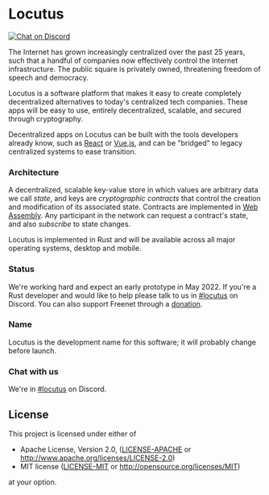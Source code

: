 # Locutus 

[![Chat on Discord](https://img.shields.io/discord/917499817758978089?label=chat&logo=discord)](https://discord.gg/Q2FWzCqKQD)

The Internet has grown increasingly centralized over the past 25 years, such that a handful of companies now effectively control the Internet infrastructure. The public square is privately owned, threatening freedom of speech and democracy.

Locutus is a software platform that makes it easy to create completely decentralized alternatives to today's centralized tech companies. These apps will be easy to use, entirely decentralized, scalable, and secured through cryptography.

Decentralized apps on Locutus can be built with the tools developers already know, such as [React](https://reactjs.org/) or [Vue.js](https://vuejs.org/), and can be "bridged" to legacy centralized systems to ease transition.

### Architecture

A decentralized, scalable key-value store in which values are arbitrary data we call *state*, and keys are *cryptographic contracts* that control 
the creation and modification of its associated state. Contracts are implemented in [Web Assembly](https://webassembly.org/). Any participant in the network can request a contract's state, and also *subscribe* to state changes.

Locutus is implemented in Rust and will be available across all major operating systems, desktop and mobile.

### Status

We're working hard and expect an early prototype in May 2022. If you're a Rust developer and would like to help please talk to us in [#locutus](https://discord.gg/2kZuKNxYXv) on Discord. You can also support Freenet through a [donation](https://freenetproject.org/pages/donate.html).

### Name

Locutus is the development name for this software; it will probably change before launch.

### Chat with us

We're in [#locutus](https://discord.gg/2kZuKNxYXv) on Discord.

## License

This project is licensed under either of

- Apache License, Version 2.0, ([LICENSE-APACHE](LICENSE-APACHE) or
  http://www.apache.org/licenses/LICENSE-2.0)
- MIT license ([LICENSE-MIT](LICENSE-MIT) or
  http://opensource.org/licenses/MIT)

at your option.
